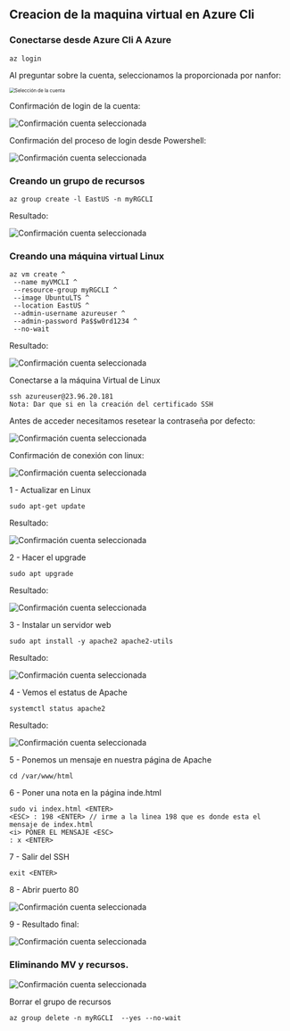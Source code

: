 

## Creacion de la maquina virtual en Azure Cli

### Conectarse desde Azure Cli A Azure

```
az login
```

Al preguntar sobre la cuenta, seleccionamos la proporcionada por nanfor:

<img src="img\01.png" alt="Selección de la cuenta" style="zoom:60%;" />

Confirmación de login de la cuenta:

<img src="img\02.png" alt="Confirmación cuenta seleccionada" style="zoom:100%;" />

Confirmación del proceso de login desde Powershell:

<img src="img\03.png" alt="Confirmación cuenta seleccionada" style="zoom:100%;" />



### Creando un grupo de recursos

```
az group create -l EastUS -n myRGCLI 
```

Resultado:

<img src="img\04.png" alt="Confirmación cuenta seleccionada" style="zoom:100%;" /> 

### Creando una máquina virtual Linux

```
az vm create ^
 --name myVMCLI ^
 --resource-group myRGCLI ^
 --image UbuntuLTS ^
 --location EastUS ^
 --admin-username azureuser ^
 --admin-password Pa$$w0rd1234 ^
 --no-wait
```

Resultado:

<img src="img\05.png" alt="Confirmación cuenta seleccionada" style="zoom:100%;" />

Conectarse a la máquina Virtual de Linux

```
ssh azureuser@23.96.20.181
Nota: Dar que si en la creación del certificado SSH
```

Antes de acceder necesitamos resetear la contraseña por defecto:

<img src="img\06.png" alt="Confirmación cuenta seleccionada" style="zoom:100%;" />

Confirmación de conexión con linux:

<img src="img\07.png" alt="Confirmación cuenta seleccionada" style="zoom:100%;" />

1 - Actualizar en Linux

```
sudo apt-get update
```

Resultado:

<img src="img\08.png" alt="Confirmación cuenta seleccionada" style="zoom:100%;" />

2 - Hacer el upgrade

```
sudo apt upgrade
```

Resultado:

<img src="img\09.png" alt="Confirmación cuenta seleccionada" style="zoom:100%;" />

3 - Instalar un servidor web

```
sudo apt install -y apache2 apache2-utils
```

Resultado:

<img src="img\10.png" alt="Confirmación cuenta seleccionada" style="zoom:100%;" />

4 - Vemos el estatus de Apache

```
systemctl status apache2
```

Resultado:

<img src="img\11.png" alt="Confirmación cuenta seleccionada" style="zoom:100%;" />

5 - Ponemos un mensaje en nuestra página de Apache

```
cd /var/www/html
```

6 - Poner una nota en la página inde.html

```
sudo vi index.html <ENTER>
<ESC> : 198 <ENTER> // irme a la linea 198 que es donde esta el mensaje de index.html
<i> PONER EL MENSAJE <ESC>
: x <ENTER>

```

7 - Salir del SSH

```
exit <ENTER>
```

8 - Abrir puerto 80

<img src="img\12.png" alt="Confirmación cuenta seleccionada" style="zoom:100%;" />

9 - Resultado final:

<img src="img\13.png" alt="Confirmación cuenta seleccionada" style="zoom:100%;" />



### Eliminando MV y recursos.

<img src="img\14.png" alt="Confirmación cuenta seleccionada" style="zoom:100%;" />

Borrar el grupo de recursos

```
az group delete -n myRGCLI  --yes --no-wait
```

## 